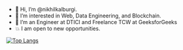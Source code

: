 - 👋 Hi, I’m @nikhilkalburgi.
- 👀 I’m interested in Web, Data Engineering, and Blockchain.
- 🌱 I’m an Engineer at DTICI and Freelance TCW at GeeksforGeeks
- 💥 I am open to new opportunities.


[![Top Langs](https://github-readme-stats.vercel.app/api/top-langs/?username=nikhilkalburgi&hide_progress=true&langs_count=10&layout=donut)](https://github.com/anuraghazra/github-readme-stats)

